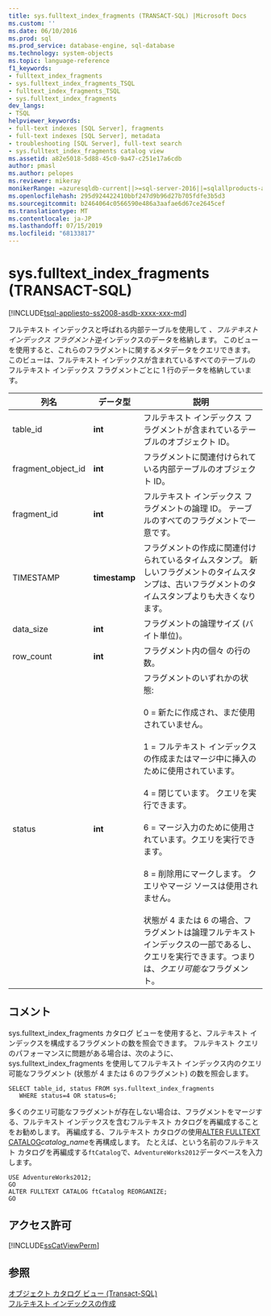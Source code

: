 ```yaml
---
title: sys.fulltext_index_fragments (TRANSACT-SQL) |Microsoft Docs
ms.custom: ''
ms.date: 06/10/2016
ms.prod: sql
ms.prod_service: database-engine, sql-database
ms.technology: system-objects
ms.topic: language-reference
f1_keywords:
- fulltext_index_fragments
- sys.fulltext_index_fragments_TSQL
- fulltext_index_fragments_TSQL
- sys.fulltext_index_fragments
dev_langs:
- TSQL
helpviewer_keywords:
- full-text indexes [SQL Server], fragments
- full-text indexes [SQL Server], metadata
- troubleshooting [SQL Server], full-text search
- sys.fulltext_index_fragments catalog view
ms.assetid: a82e5018-5d88-45c0-9a47-c251e17a6cdb
author: pmasl
ms.author: pelopes
ms.reviewer: mikeray
monikerRange: =azuresqldb-current||>=sql-server-2016||=sqlallproducts-allversions||>=sql-server-linux-2017||=azuresqldb-mi-current
ms.openlocfilehash: 295d924422410bbf247d9b96d27b705fdfe3b5d3
ms.sourcegitcommit: b2464064c0566590e486a3aafae6d67ce2645cef
ms.translationtype: MT
ms.contentlocale: ja-JP
ms.lasthandoff: 07/15/2019
ms.locfileid: "68133817"
---
```

# <a name="sysfulltextindexfragments-transact-sql"></a>sys.fulltext_index_fragments (TRANSACT-SQL)
[!INCLUDE[tsql-appliesto-ss2008-asdb-xxxx-xxx-md](../../includes/tsql-appliesto-ss2008-asdb-xxxx-xxx-md.md)]

  フルテキスト インデックスと呼ばれる内部テーブルを使用して *、フルテキスト インデックス フラグメント*逆インデックスのデータを格納します。 このビューを使用すると、これらのフラグメントに関するメタデータをクエリできます。 このビューは、フルテキスト インデックスが含まれているすべてのテーブルのフルテキスト インデックス フラグメントごとに 1 行のデータを格納しています。  
 
  
|列名|データ型|説明|  
|-----------------|---------------|-----------------|  
|table_id|**int**|フルテキスト インデックス フラグメントが含まれているテーブルのオブジェクト ID。|  
|fragment_object_id|**int**|フラグメントに関連付けられている内部テーブルのオブジェクト ID。|  
|fragment_id|**int**|フルテキスト インデックス フラグメントの論理 ID。 テーブルのすべてのフラグメントで一意です。|  
|TIMESTAMP|**timestamp**|フラグメントの作成に関連付けられているタイムスタンプ。 新しいフラグメントのタイムスタンプは、古いフラグメントのタイムスタンプよりも大きくなります。|  
|data_size|**int**|フラグメントの論理サイズ (バイト単位)。|  
|row_count|**int**|フラグメント内の個々 の行の数。|  
|status|**int**|フラグメントのいずれかの状態:<br /><br /> 0 = 新たに作成され、まだ使用されていません。<br /><br /> 1 = フルテキスト インデックスの作成またはマージ中に挿入のために使用されています。<br /><br /> 4 = 閉じています。 クエリを実行できます。<br /><br /> 6 = マージ入力のために使用されています。クエリを実行できます。<br /><br /> 8 = 削除用にマークします。 クエリやマージ ソースは使用されません。<br /><br /> 状態が 4 または 6 の場合、フラグメントは論理フルテキスト インデックスの一部であるし、クエリを実行できます。つまりは、*クエリ可能な*フラグメント。|  
  
## <a name="remarks"></a>コメント  
 sys.fulltext_index_fragments カタログ ビューを使用すると、フルテキスト インデックスを構成するフラグメントの数を照会できます。 フルテキスト クエリのパフォーマンスに問題がある場合は、次のように、sys.fulltext_index_fragments を使用してフルテキスト インデックス内のクエリ可能なフラグメント (状態が 4 または 6 のフラグメント) の数を照会します。  
  
```  
SELECT table_id, status FROM sys.fulltext_index_fragments  
   WHERE status=4 OR status=6;  
```  
  
 多くのクエリ可能なフラグメントが存在しない場合は、フラグメントをマージする、フルテキスト インデックスを含むフルテキスト カタログを再編成することをお勧めします。 再編成する、フルテキスト カタログの使用[ALTER FULLTEXT CATALOG](../../t-sql/statements/alter-fulltext-catalog-transact-sql.md)*catalog_name*を再構成します。 たとえば、という名前のフルテキスト カタログを再編成する`ftCatalog`で、`AdventureWorks2012`データベースを入力します。  
  
```  
USE AdventureWorks2012;  
GO  
ALTER FULLTEXT CATALOG ftCatalog REORGANIZE;  
GO  
```  
  
## <a name="permissions"></a>アクセス許可  
 [!INCLUDE[ssCatViewPerm](../../includes/sscatviewperm-md.md)]  
  
## <a name="see-also"></a>参照  
 [オブジェクト カタログ ビュー &#40;Transact-SQL&#41;](../../relational-databases/system-catalog-views/object-catalog-views-transact-sql.md)   
 [フルテキスト インデックスの作成](../../relational-databases/search/populate-full-text-indexes.md)  
  
  
